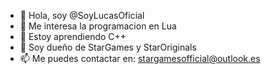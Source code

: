 - 👋 Hola, soy @SoyLucasOficial
- 👀 Me interesa la programacion en Lua
- 🌱 Estoy aprendiendo C++
- 💞️ Soy dueño de StarGames y StarOriginals
- 📫 Me puedes contactar en: stargamesofficial@outlook.es
